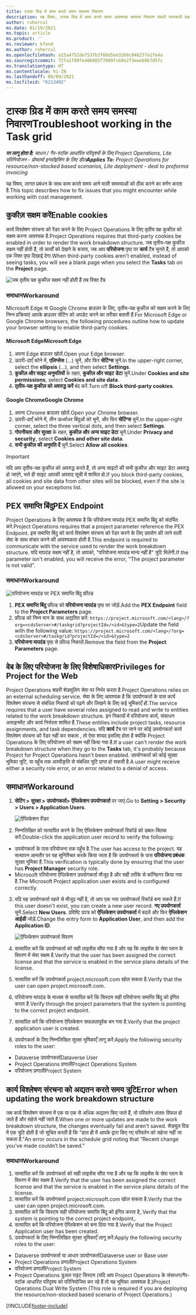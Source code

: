 ```yaml
---
title: टास्क ग्रिड में काम करते समय समस्या निवारण
description: यह विषय, टास्क ग्रिड में काम करते समय आवश्यक समस्या निवारण संबंधी जानकारी प्रदान करता है.
author: ruhercul
ms.date: 01/19/2021
ms.topic: article
ms.product: ''
ms.reviewer: kfend
ms.author: ruhercul
ms.openlocfilehash: a15a4752de7537b3f60d5ee3269c846257a1fe4a
ms.sourcegitcommit: 72fa1f09fe406805f7009fc68e2f3eeeb9b7d5fc
ms.translationtype: HT
ms.contentlocale: hi-IN
ms.lasthandoff: 06/09/2021
ms.locfileid: "6213402"
---
```

# <a name="troubleshoot-working-in-the-task-grid"></a><span data-ttu-id="6727f-103">टास्क ग्रिड में काम करते समय समस्या निवारण</span><span class="sxs-lookup"><span data-stu-id="6727f-103">Troubleshoot working in the Task grid</span></span> 

<span data-ttu-id="6727f-104">_**पर लागू होता है:** साधन / गैर-स्टॉक आधारित परिदृश्यों के लिए Project Operations, Lite परिनियोजन - प्रोफार्मा इनवॉइसिंग के लिए डील_</span><span class="sxs-lookup"><span data-stu-id="6727f-104">_**Applies To:** Project Operations for resource/non-stocked based scenarios, Lite deployment - deal to proforma invoicing_</span></span>

<span data-ttu-id="6727f-105">यह विषय, लागत प्रबंधन के साथ काम करते समय आने वाली समस्याओं को ठीक करने का वर्णन करता है.</span><span class="sxs-lookup"><span data-stu-id="6727f-105">This topic describes how to fix issues that you might encounter while working with cost management.</span></span>

## <a name="enable-cookies"></a><span data-ttu-id="6727f-106">कुकीज़ सक्षम करें</span><span class="sxs-lookup"><span data-stu-id="6727f-106">Enable cookies</span></span>

<span data-ttu-id="6727f-107">कार्य विश्लेषण संरचना को रेंडर करने के लिए Project Operations के लिए तृतीय पक्ष कुकीज़ को सक्षम करना आवश्यक है.</span><span class="sxs-lookup"><span data-stu-id="6727f-107">Project Operations requires that third-party cookies be enabled in order to render the work breakdown structure.</span></span> <span data-ttu-id="6727f-108">जब तृतीय-पक्ष कुकीज़ सक्षम नहीं होती हैं, तो कार्यों को देखने के बजाय, जब आप **परियोजना** पृष्ठ पर **कार्य** टैब चुनते हैं, तो आपको एक रिक्त पृष्ठ दिखाई देगा.</span><span class="sxs-lookup"><span data-stu-id="6727f-108">When third-party cookies aren't enabled, instead of seeing tasks, you will see a blank page when you select the **Tasks** tab on the **Project** page.</span></span>

![जब तृतीय पक्ष कुकीज़ सक्षम नहीं होती हैं तब रिक्त टैब](media/blankschedule.png)


### <a name="workaround"></a><span data-ttu-id="6727f-110">समाधान</span><span class="sxs-lookup"><span data-stu-id="6727f-110">Workaround</span></span>
<span data-ttu-id="6727f-111">Microsoft Edge या Google Chrome ब्राउज़र के लिए, तृतीय-पक्ष कुकीज़ को सक्षम करने के लिए निम्न प्रक्रियाएं आपके ब्राउज़र सेटिंग को अपडेट करने का तरीका बताती हैं.</span><span class="sxs-lookup"><span data-stu-id="6727f-111">For Microsoft Edge or Google Chrome browsers, the following procedures outline how to update your browser setting to enable third-party cookies.</span></span>

#### <a name="microsoft-edge"></a><span data-ttu-id="6727f-112">Microsoft Edge</span><span class="sxs-lookup"><span data-stu-id="6727f-112">Microsoft Edge</span></span>

1. <span data-ttu-id="6727f-113">अपना Edge ब्राउज़र खोलें.</span><span class="sxs-lookup"><span data-stu-id="6727f-113">Open your Edge browser.</span></span>
2. <span data-ttu-id="6727f-114">ऊपरी-दाएँ कोने में, **एलिप्सेस** (...) चुनें, और फिर **सेटिंग्स** चुनें.</span><span class="sxs-lookup"><span data-stu-id="6727f-114">In the upper-right corner, select the **ellipsis** (...), and then select **Settings**.</span></span>
3. <span data-ttu-id="6727f-115">**कुकीज़ और साइट अनुमतियों** के तहत, **कुकीज़ और साइट डेटा** चुनें.</span><span class="sxs-lookup"><span data-stu-id="6727f-115">Under **Cookies and site permissions**, select **Cookies and site data**.</span></span>
4. <span data-ttu-id="6727f-116">**तृतीय-पक्ष कुकीज़ को अवरुद्ध करें** बंद करें.</span><span class="sxs-lookup"><span data-stu-id="6727f-116">Turn off **Block third-party cookies**.</span></span>

#### <a name="google-chrome"></a><span data-ttu-id="6727f-117">Google Chrome</span><span class="sxs-lookup"><span data-stu-id="6727f-117">Google Chrome</span></span>

1. <span data-ttu-id="6727f-118">अपना Chrome ब्राउज़र खोलें.</span><span class="sxs-lookup"><span data-stu-id="6727f-118">Open your Chrome browser.</span></span>
2. <span data-ttu-id="6727f-119">ऊपरी-दाएँ कोने में, तीन ऊर्ध्वाधर बिंदुओं को चुनें, और फिर **सेटिंग्स** चुनें.</span><span class="sxs-lookup"><span data-stu-id="6727f-119">In the upper-right corner, select the three vertical dots, and then select **Settings**.</span></span>
3. <span data-ttu-id="6727f-120">**गोपनीयता और सुरक्षा** के तहत, **कुकीज़ और अन्य साइट डेटा** चुनें.</span><span class="sxs-lookup"><span data-stu-id="6727f-120">Under **Privacy and security**, select **Cookies and other site data**.</span></span>
4. <span data-ttu-id="6727f-121">**सभी कुकीज़ की अनुमति दें** चुनें.</span><span class="sxs-lookup"><span data-stu-id="6727f-121">Select **Allow all cookies**.</span></span>

> [!IMPORTANT]
> <span data-ttu-id="6727f-122">यदि आप तृतीय-पक्ष कुकीज़ को अवरुद्ध करते हैं, तो अन्य साइटों की सभी कुकीज़ और साइट डेटा अवरुद्ध हो जाएंगे, भले ही साइट आपकी अपवाद सूची में शामिल हो.</span><span class="sxs-lookup"><span data-stu-id="6727f-122">If you block third-party cookies, all cookies and site data from other sites will be blocked, even if the site is allowed on your exceptions list.</span></span>

## <a name="pex-endpoint"></a><span data-ttu-id="6727f-123">PEX समाप्ति बिंदु</span><span class="sxs-lookup"><span data-stu-id="6727f-123">PEX Endpoint</span></span>

<span data-ttu-id="6727f-124">Project Operations के लिए आवश्यक है कि परियोजना मापदंड PEX समाप्ति बिंदु को संदर्भित करे.</span><span class="sxs-lookup"><span data-stu-id="6727f-124">Project Operations requires that a project parameter reference the PEX Endpoint.</span></span> <span data-ttu-id="6727f-125">इस समाप्ति बिंदु को कार्य विश्लेषण संरचना को रेंडर करने के लिए उपयोग की जाने वाली सेवा के साथ संचार करने की आवश्यकता होती है.</span><span class="sxs-lookup"><span data-stu-id="6727f-125">This endpoint is required to communicate with the service used to render the work breakdown structure.</span></span> <span data-ttu-id="6727f-126">यदि मापदंड सक्षम नहीं है, तो आपको, "परियोजना मापदंड मान्य नहीं है" त्रुटि मिलेगी.</span><span class="sxs-lookup"><span data-stu-id="6727f-126">If the parameter isn't enabled, you will receive the error, "The project parameter is not valid".</span></span> 

### <a name="workaround"></a><span data-ttu-id="6727f-127">समाधान</span><span class="sxs-lookup"><span data-stu-id="6727f-127">Workaround</span></span>
 ![परियोजना मापदंड पर PEX समाप्ति बिंदु फ़ील्ड](media/projectparameter.png)

1. <span data-ttu-id="6727f-129">**PEX समाप्ति बिंदु** फ़ील्ड को **परियोजना मापदंड** पृष्ठ पर जोड़ें.</span><span class="sxs-lookup"><span data-stu-id="6727f-129">Add the **PEX Endpoint** field to the **Project Parameters** page.</span></span>
2. <span data-ttu-id="6727f-130">फ़ील्ड को निम्न मान के साथ अद्यतित करें: `https://project.microsoft.com/<lang>/?org=<cdsServer>#/taskgrid?projectId=/<id>&type=2`</span><span class="sxs-lookup"><span data-stu-id="6727f-130">Update the field with the following value: `https://project.microsoft.com/<lang>/?org=<cdsServer>#/taskgrid?projectId=/<id>&type=2`</span></span>
3. <span data-ttu-id="6727f-131">**परियोजना मापदंड** पृष्ठ से फ़ील्ड निकालें.</span><span class="sxs-lookup"><span data-stu-id="6727f-131">Remove the field from the **Project Parameters** page.</span></span>

## <a name="privileges-for-project-for-the-web"></a><span data-ttu-id="6727f-132">वेब के लिए परियोजना के लिए विशेषाधिकार</span><span class="sxs-lookup"><span data-stu-id="6727f-132">Privileges for Project for the Web</span></span>

<span data-ttu-id="6727f-133">Project Operations बाहरी शेड्यूलिंग सेवा पर निर्भर करता है.</span><span class="sxs-lookup"><span data-stu-id="6727f-133">Project Operations relies on an external scheduling service.</span></span> <span data-ttu-id="6727f-134">सेवा के लिए आवश्यक है कि उपयोगकर्ता के पास कार्य विश्लेषण संरचना से संबंधित निकायों को पढ़ने और लिखने के लिए कई भूमिकाएँ हों.</span><span class="sxs-lookup"><span data-stu-id="6727f-134">The service requires that a user have several roles assigned to read and write to entities related to the work breakdown structure.</span></span> <span data-ttu-id="6727f-135">इन निकायों में परियोजना कार्य, संसाधन असाइनमेंट और कार्य निर्भरता शामिल हैं.</span><span class="sxs-lookup"><span data-stu-id="6727f-135">These entities include project tasks, resource assignments, and task dependencies.</span></span> <span data-ttu-id="6727f-136">यदि **कार्य** टैब पर जाने पर कोई उपयोगकर्ता कार्य विश्लेषण संरचना को रेंडर नहीं कर सकता , तो ऐसा शायद इसलिए होता है क्योंकि Project Operations के लिए परियोजना को सक्षम नहीं किया गया है.</span><span class="sxs-lookup"><span data-stu-id="6727f-136">If a user can't render the work breakdown structure when they go to the **Tasks** tab, it's probably because Project for Project Operations hasn't been enabled.</span></span> <span data-ttu-id="6727f-137">उपयोगकर्ता को कोई सुरक्षा भूमिका त्रुटि, या पहुँच तक अस्वीकृति से संबंधित त्रुटि प्राप्त हो सकती है.</span><span class="sxs-lookup"><span data-stu-id="6727f-137">A user might receive either a security role error, or an error related to a denial of access.</span></span>


## <a name="workaround"></a><span data-ttu-id="6727f-138">समाधान</span><span class="sxs-lookup"><span data-stu-id="6727f-138">Workaround</span></span>

1. <span data-ttu-id="6727f-139">**सेटिंग > सुरक्षा > उपयोगकर्ता> ऐप्लिकेशन उपयोगकर्ता** पर जाएं.</span><span class="sxs-lookup"><span data-stu-id="6727f-139">Go to **Setting > Security > Users > Application Users**.</span></span>  

   ![ऐप्लिकेशन रीडर](media/applicationuser.jpg)
   
2. <span data-ttu-id="6727f-141">निम्नलिखित को सत्यापित करने के लिए ऐप्लिकेशन उपयोगकर्ता रिकॉर्ड को डबल-क्लिक करें:</span><span class="sxs-lookup"><span data-stu-id="6727f-141">Double-click the application user record to verify the following:</span></span>

 - <span data-ttu-id="6727f-142">उपयोगकर्ता के पास परियोजना तक पहुँच है.</span><span class="sxs-lookup"><span data-stu-id="6727f-142">The user has access to the project.</span></span> <span data-ttu-id="6727f-143">यह सत्यापन आमतौर पर यह सुनिश्चित करके किया जाता है कि उपयोगकर्ता के पास **परियोजना प्रबंधक** सुरक्षा भूमिका है.</span><span class="sxs-lookup"><span data-stu-id="6727f-143">This verification is typically done by ensuring that the user has **Project Manager** security role.</span></span>
 - <span data-ttu-id="6727f-144">Microsoft परियोजना ऐप्लिकेशन उपयोगकर्ता मौजूद है और सही तरीके से कॉन्फ़िगर किया गया है.</span><span class="sxs-lookup"><span data-stu-id="6727f-144">The Microsoft Project application user exists and is configured correctly.</span></span>
 
3. <span data-ttu-id="6727f-145">यदि यह उपयोगकर्ता पहले से मौजूद नहीं है, तो आप एक नया उपयोगकर्ता रिकॉर्ड बना सकते हैं.</span><span class="sxs-lookup"><span data-stu-id="6727f-145">If this user doesn't exist, you can create a new user record.</span></span> <span data-ttu-id="6727f-146">**नए उपयोगकर्ता** चुनें.</span><span class="sxs-lookup"><span data-stu-id="6727f-146">Select **New Users**.</span></span> <span data-ttu-id="6727f-147">प्रविष्टि प्रपत्र को **ऐप्लिकेशन उपयोगकर्ता** में बदलें और फिर **ऐप्लिकेशन आईडी** जोड़ें.</span><span class="sxs-lookup"><span data-stu-id="6727f-147">Change the entry form to **Application User**, and then add the **Application ID**.</span></span>

   ![ऐप्लिकेशन उपयोगकर्ता विवरण](media/applicationuserdetails.jpg)

4. <span data-ttu-id="6727f-149">सत्यापित करें कि उपयोगकर्ता को सही लाइसेंस सौंपा गया है और यह कि लाइसेंस के सेवा प्लान के विवरण में सेवा सक्षम है.</span><span class="sxs-lookup"><span data-stu-id="6727f-149">Verify that the user has been assigned the correct license and that the service is enabled in the service plans details of the license.</span></span>
5. <span data-ttu-id="6727f-150">सत्यापित करें कि उपयोगकर्ता project.microsoft.com खोल सकता है.</span><span class="sxs-lookup"><span data-stu-id="6727f-150">Verify that the user can open project.microsoft.com.</span></span>
6. <span data-ttu-id="6727f-151">परियोजना मापदंड के माध्यम से सत्यापित करें कि सिस्टम सही परियोजना समाप्ति बिंदु को इंगित करता है.</span><span class="sxs-lookup"><span data-stu-id="6727f-151">Verify through the project parameters that the system is pointing to the correct project endpoint.</span></span>
7. <span data-ttu-id="6727f-152">सत्यापित करें कि परियोजना ऐप्लिकेशन सफलतापूर्वक बन गया है.</span><span class="sxs-lookup"><span data-stu-id="6727f-152">Verify that the project application user is created.</span></span>
8. <span data-ttu-id="6727f-153">उपयोगकर्ता के लिए निम्नलिखित सुरक्षा भूमिकाएँ लागू करें:</span><span class="sxs-lookup"><span data-stu-id="6727f-153">Apply the following security roles to the user:</span></span>

  - <span data-ttu-id="6727f-154">Dataverse उपयोगकर्ता</span><span class="sxs-lookup"><span data-stu-id="6727f-154">Dataverse User</span></span>
  - <span data-ttu-id="6727f-155">Project Operations प्रणाली</span><span class="sxs-lookup"><span data-stu-id="6727f-155">Project Operations System</span></span>
  - <span data-ttu-id="6727f-156">परियोजना प्रणाली</span><span class="sxs-lookup"><span data-stu-id="6727f-156">Project System</span></span>

## <a name="error-when-updating-the-work-breakdown-structure"></a><span data-ttu-id="6727f-157">कार्य विश्लेषण संरचना को अद्यतन करते समय त्रुटि</span><span class="sxs-lookup"><span data-stu-id="6727f-157">Error when updating the work breakdown structure</span></span>

<span data-ttu-id="6727f-158">जब कार्य विश्लेषण संरचना में एक या एक से अधिक अद्यतन किए जाते हैं, तो परिवर्तन अंततः विफल हो जाते हैं और सहेजे नहीं जाते हैं.</span><span class="sxs-lookup"><span data-stu-id="6727f-158">When one or more updates are made to the work breakdown structure, the changes eventually fail and aren't saved.</span></span> <span data-ttu-id="6727f-159">शेड्यूल ग्रिड में एक त्रुटि होती है जो सूचित करती है कि "हाल ही में आपके द्वारा किए गए परिवर्तन को सहेजा नहीं जा सकता है."</span><span class="sxs-lookup"><span data-stu-id="6727f-159">An error occurs in the schedule grid noting that “Recent change you’ve made couldn’t be saved.”</span></span>

### <a name="workaround"></a><span data-ttu-id="6727f-160">समाधान</span><span class="sxs-lookup"><span data-stu-id="6727f-160">Workaround</span></span>

1. <span data-ttu-id="6727f-161">सत्यापित करें कि उपयोगकर्ता को सही लाइसेंस सौंपा गया है और यह कि लाइसेंस के सेवा प्लान के विवरण में सेवा सक्षम है.</span><span class="sxs-lookup"><span data-stu-id="6727f-161">Verify that the user has been assigned the correct license and that the service is enabled in the service plans details of the license.</span></span>
2. <span data-ttu-id="6727f-162">सत्यापित करें कि उपयोगकर्ता project.microsoft.com खोल सकता है.</span><span class="sxs-lookup"><span data-stu-id="6727f-162">Verify that the user can open project.microsoft.com.</span></span>
3. <span data-ttu-id="6727f-163">सत्यापित करें कि सिस्टम सही परियोजना समाप्ति बिंदु को इंगित करता है,.</span><span class="sxs-lookup"><span data-stu-id="6727f-163">Verify that the system is pointing to the correct project endpoint,.</span></span>
4. <span data-ttu-id="6727f-164">सत्यापित करें कि परियोजना ऐप्लिकेशन को बना दिया गया है.</span><span class="sxs-lookup"><span data-stu-id="6727f-164">Verify that the Project Application user has been created.</span></span>
5. <span data-ttu-id="6727f-165">उपयोगकर्ता के लिए निम्नलिखित सुरक्षा भूमिकाएँ लागू करें:</span><span class="sxs-lookup"><span data-stu-id="6727f-165">Apply the following security roles to the user:</span></span>
  
  - <span data-ttu-id="6727f-166">Dataverse उपयोगकर्ता या आधार उपयोगकर्ता</span><span class="sxs-lookup"><span data-stu-id="6727f-166">Dataverse user or Base user</span></span>
  - <span data-ttu-id="6727f-167">Project Operations प्रणाली</span><span class="sxs-lookup"><span data-stu-id="6727f-167">Project Operations System</span></span>
  - <span data-ttu-id="6727f-168">परियोजना प्रणाली</span><span class="sxs-lookup"><span data-stu-id="6727f-168">Project System</span></span>
  - <span data-ttu-id="6727f-169">Project Operations डुअल राइट सिस्टम (यदि आप Project Operations के संसाधन/गैर-स्टॉक आधारित परिदृश्य को परिनियोजित कर रहे हैं तो यह भूमिका आवश्यक है.)</span><span class="sxs-lookup"><span data-stu-id="6727f-169">Project Operations Dual Write System (This role is required if you are deploying the resource/non-stocked based scenario of Project Operations.)</span></span>


[!INCLUDE[footer-include](../includes/footer-banner.md)]
